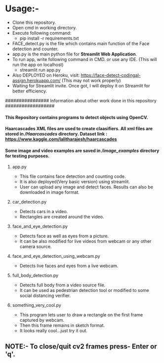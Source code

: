 # Usage:- 
- Clone this repository.
- Open cmd in working directory.
- Execute following command:
    - pip install -r requirements.txt
- FACE_detect.py is the file which contains main function of the Face detection and counter.
- app.py is the main python file for **Streamlit Web Application**.
- To run app, write following command in CMD. or use any IDE. (This will run the app on localhost)
    - streamlit run app.py
- Also DEPLOYED on Heroku, visit: https://face-detect-codingal-assign.herokuapp.com/  (This may not work properly)
- Waiting for Streamlit invite. Once got, I will deploy it on Streamlit for better efficiency.

################ Information about other work done in this repository ##################


#### This Repository contains programs to detect objects using OpenCV.
#### Haarcascades XML files are used to create claasifiers. All xml files are stored in */Haarcascades* directory. Dataset link : https://www.kaggle.com/lalitharajesh/haarcascades
#### Some image and video examples are saved in */image_examples* directory for testing purposes.

1. app.py 
    - This file contains face detection and counting code.
    - It is also deployed(Very basic version) using streamlit.
    - User can upload any image and detect faces. Results can also be downloaded in image format.

2. car_detection.py
    - Detects cars in a video.
    - Rectangles are created around the video.

3. face_and_eye_detection.py
    - Detects face as well as eyes from a picture.
    - It can be also modified for live videos from webcam or any other camera source.

4. face_and_eye_detection_using_webcam.py
    - Detects live faces and eyes from a live webcam.

5. full_body_detection.py
    - Detects full body from a video source file.
    - It can be used as pedestrian detection tool or modified to some social distancing verifier.

6. something_very_cool.py
    - This program lets user to draw a rectangle on the first frame captured by webcam.
    - Then this frame remains in sketch format.
    - It looks really cool...just try it out.

## NOTE:- To close/quit cv2 frames press- Enter or 'q'.
